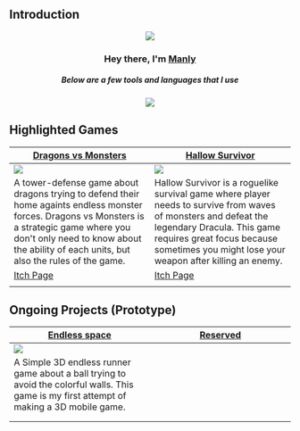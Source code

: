 ## Introduction
<p align="center">
<img src="https://readme-typing-svg.demolab.com/?lines=Aspiring%20game%20programmer%20and%20designer;2+%2B%20years%20of%20coding%20experience&font=Fira%20Code&center=true&width=700&height=45&color=fff53a&vCenter=true&pause=1000&size=25" /></a>
</p>
</p>
  
<h3 align="center">Hey there, I'm <a href="https://github.com/joshuamanly">Manly</a></
h3>
<h5 align="center">Below are a few tools and languages that I use</h5>
<p align="center"> <a href="https://github.com/joshuamanly"><img src="https://skillicons.dev/icons?i=unity,blender,ps,pr,c,cs,cpp"> </a> </p>

## Highlighted Games 
<table width="100%">
  <thead>
    <tr>
      <th width="50%"><a href="https://lymangames.itch.io/dragons-vs-monsters">Dragons vs Monsters </a></th>
      <th width="50%"><a href="https://lymangames.itch.io/hallow-survivor">Hallow Survivor </a></th>
    </tr>
  </thead>
  <tbody>
    <tr>
      <td><img src="https://github.com/joshuamanly/joshuamanly/blob/main/DVM%20rev.gif"/></td>
      <td><img src="https://github.com/joshuamanly/joshuamanly/blob/main/hallow%20400x225.gif"/></td>
    </tr>
    <tr>
      <td valign="text-top">A tower-defense game about dragons trying to defend their home againts endless monster forces. Dragons vs Monsters is a strategic game where you don't only need to know about the ability of each units, but also the rules of the game.</td>
      <td valign="text-top"">Hallow Survivor is a roguelike survival game where player needs to survive from waves of monsters and defeat the legendary Dracula. This game requires great focus because sometimes you might lose your weapon after killing an enemy.<div></div></td>
    </tr>
    <tr>
      <td><a href="https://lymangames.itch.io/dragons-vs-monsters">Itch Page</td>
      <td><a href="https://lymangames.itch.io/hallow-survivor">Itch Page</td>
    </tr>
    <tr>
      <td></td>
      <td></td>
    </tr>
  </tbody>
</table>
        
## Ongoing Projects (Prototype) 
<table width="100%">
  <thead>
    <tr>
      <th width="50%"><a href="https://lymangames.itch.io/dragons-vs-monsters">Endless space </a></th>
      <th width="50%"><a href="https://lymangames.itch.io/hallow-survivor">Reserved </a></th>
    </tr>
  </thead>
  <tbody>
    <tr>
      <td><img src="https://github.com/joshuamanly/joshuamanly/blob/main/space%20done.gif"/></td>
      <td><img src=""/></td>
    </tr>
    <tr>
      <td valign="text-top">A Simple 3D endless runner game about a ball trying to avoid the colorful walls. This game is my first attempt of making a 3D mobile game.</td>
      <td valign="text-top""><div></div></td>
    </tr>
    <tr>
      <td><a href="https://lymangames.itch.io/dragons-vs-monsters"></td>
      <td><a href="https://lymangames.itch.io/hallow-survivor"></td>
    </tr>
    <tr>
      <td></td>
      <td></td>
    </tr>
  </tbody>
</table>



